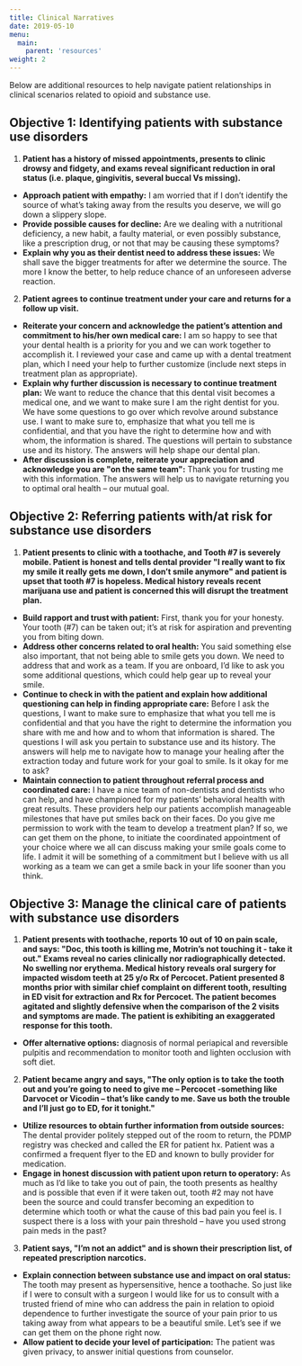 ```yaml
---
title: Clinical Narratives 
date: 2019-05-10
menu:
  main:
    parent: 'resources'
weight: 2
---
```

Below are additional resources to help navigate patient relationships in clinical scenarios related to opioid and substance use.

## Objective 1: Identifying patients with substance use disorders
1. __Patient has a history of missed appointments, presents to clinic drowsy and fidgety, and exams reveal significant reduction in oral status (i.e. plaque, gingivitis, several buccal Vs missing).__
  * __Approach patient with empathy:__ I am worried that if I don’t identify the source of what’s taking away from the results you deserve, we will go down a slippery slope.
  * __Provide possible causes for decline:__ Are we dealing with a nutritional deficiency, a new habit, a faulty material, or even possibly substance, like a prescription drug, or not that may be causing these symptoms?
  * __Explain why you as their dentist need to address these issues:__ We shall save the bigger treatments for after we determine the source. The more I know the better, to help reduce chance of an unforeseen adverse reaction.
2. __Patient agrees to continue treatment under your care and returns for a follow up visit.__
  * __Reiterate your concern and acknowledge the patient’s attention and commitment to his/her own medical care:__ I am so happy to see that your dental health is a priority for you and we can work together to accomplish it.  I reviewed your case and came up with a dental treatment plan, which I need your help to further customize (include next steps in treatment plan as appropriate).
  * __Explain why further discussion is necessary to continue treatment plan:__ We want to reduce the chance that this dental visit becomes a medical one, and we want to make sure I am the right dentist for you. We have some questions to go over which revolve around substance use.  I want to make sure to, emphasize that what you tell me is confidential, and that you have the right to determine how and with whom, the information is shared.  The questions will pertain to substance use and its history. The answers will help shape our dental plan.
  * __After discussion is complete, reiterate your appreciation and acknowledge you are "on the same team":__ Thank you for trusting me with this information.  The answers will help us to navigate returning you to optimal oral health – our mutual goal.

## Objective 2: Referring patients with/at risk for substance use disorders
1. __Patient presents to clinic with a toothache, and Tooth #7 is severely mobile. Patient is honest and tells dental provider "I really want to fix my smile it really gets me down, I don’t smile anymore" and patient is upset that tooth #7 is hopeless. Medical history reveals recent marijuana use and patient is concerned this will disrupt the treatment plan.__
  * __Build rapport and trust with patient:__ First, thank you for your honesty. Your tooth (#7) can be taken out; it’s at risk for aspiration and preventing you from biting down.
  * __Address other concerns related to oral health:__ You said something else also important, that not being able to smile gets you down.  We need to address that and work as a team. If you are onboard, I’d like to ask you some additional questions, which could help gear up to reveal your smile.
  * __Continue to check in with the patient and explain how additional questioning can help in finding appropriate care:__ Before I ask the questions, I want to make sure to emphasize that what you tell me is confidential and that you have the right to determine the information you share with me and how and to whom that information is shared. The questions I will ask you pertain to substance use and its history. The answers will help me to navigate how to manage your healing after the extraction today and future work for your goal to smile. Is it okay for me to ask?
  * __Maintain connection to patient throughout referral process and coordinated care:__ I have a nice team of non-dentists and dentists who can help, and have championed for my patients’ behavioral health with great results. These providers help our patients accomplish manageable milestones that have put smiles back on their faces.  Do you give me permission to work with the team to develop a treatment plan? If so, we can get them on the phone, to initiate the coordinated appointment of your choice where we all can discuss making your smile goals come to life. I admit it will be something of a commitment but I believe with us all working as a team we can get a smile back in your life sooner than you think.

## Objective 3: Manage the clinical care of patients with substance use disorders
1. __Patient presents with toothache, reports 10 out of 10 on pain scale, and says: "Doc, this tooth is killing me, Motrin’s not touching it - take it out." Exams reveal no caries clinically nor radiographically detected. No swelling nor erythema. Medical history reveals oral surgery for impacted wisdom teeth at 25 y/o Rx of Percocet. Patient presented 8 months prior with similar chief complaint on different tooth, resulting in ED visit for extraction and Rx for Percocet. The patient becomes agitated and slightly defensive when the comparison of the 2 visits and symptoms are made. The patient is exhibiting an exaggerated response for this tooth.__
  * __Offer alternative options:__ diagnosis of normal periapical and reversible pulpitis and recommendation to monitor tooth and lighten occlusion with soft diet.
2. __Patient became angry and says, "The only option is to take the tooth out and you’re going to need to give me – Percocet -something like Darvocet or Vicodin – that’s like candy to me.  Save us both the trouble and I’ll just go to ED, for it tonight."__
  * __Utilize resources to obtain further information from outside sources:__ The dental provider politely stepped out of the room to return, the PDMP registry was checked and called the ER for patient hx. Patient was a confirmed a frequent flyer to the ED and known to bully provider for medication.
  * __Engage in honest discussion with patient upon return to operatory:__ As much as I’d like to take you out of pain, the tooth presents as healthy and is possible that even if it were taken out, tooth #2 may not have been the source and could transfer becoming an expedition to determine which tooth or what the cause of this bad pain you feel is.  I suspect there is a loss with your pain threshold – have you used strong pain meds in the past? 
3. __Patient says, "I’m not an addict" and is shown their prescription list, of repeated prescription narcotics.__
  * __Explain connection between substance use and impact on oral status:__ The tooth may present as hypersensitive, hence a toothache. So just like if I were to consult with a surgeon I would like for us to consult with a trusted friend of mine who can address the pain in relation to opioid dependence to further investigate the source of your pain prior to us taking away from what appears to be a beautiful smile.  Let’s see if we can get them on the phone right now.
  * __Allow patient to decide your level of participation:__ The patient was given privacy, to answer initial questions from counselor.
